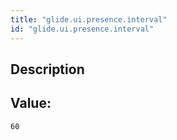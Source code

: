 ```yaml
---
title: "glide.ui.presence.interval"
id: "glide.ui.presence.interval"
---
```

## Description



## Value: 
```
60
```
